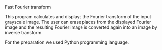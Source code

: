 Fast Fourier transform

This program calculates and displays the Fourier transform of the input grayscale image. The user can erase places from the displayed Fourier image and the resulting Fourier image is converted again into an image by inverse transform. 

For the preparation we used Python programming language.
